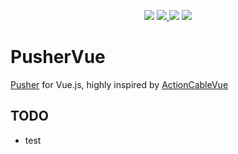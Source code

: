 <p align="center">
  <a href="https://travis-ci.org/spb829/pusher-vue"><img src="https://travis-ci.org/spb829/pusher-vue.svg?branch=master" /></a>
  <a href="https://www.npmjs.com/package/pusher-vue"><img src="https://img.shields.io/npm/v/pusher-vue.svg"/>
  <a href="https://vuejs.org/"><img src="https://img.shields.io/badge/vue-2.x-brightgreen.svg"/></a>
  <a href="https://github.com/spb829/pusher-vue/"><img src="https://img.shields.io/npm/l/pusher-vue.svg"/></a>
</p>

# PusherVue

[Pusher](https://pusher.com/) for Vue.js, highly inspired by [ActionCableVue](https://github.com/mclintprojects/actioncable-vue)

## TODO

- test